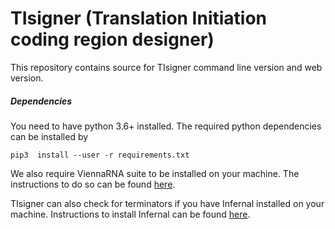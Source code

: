 # TIsigner (Translation Initiation coding region designer)
This repository contains source for TIsigner command line version and web version.


##### Dependencies
You need to have python 3.6+ installed. The required python dependencies can be installed by

```pip3  install --user -r requirements.txt ```

We also require ViennaRNA suite to be installed on your machine. The instructions to do so can be found [here](https://www.tbi.univie.ac.at/RNA/documentation.html#install).

TIsigner can also check for terminators if you have Infernal installed on your machine. Instructions to install Infernal can be found [here](http://eddylab.org/infernal/).
